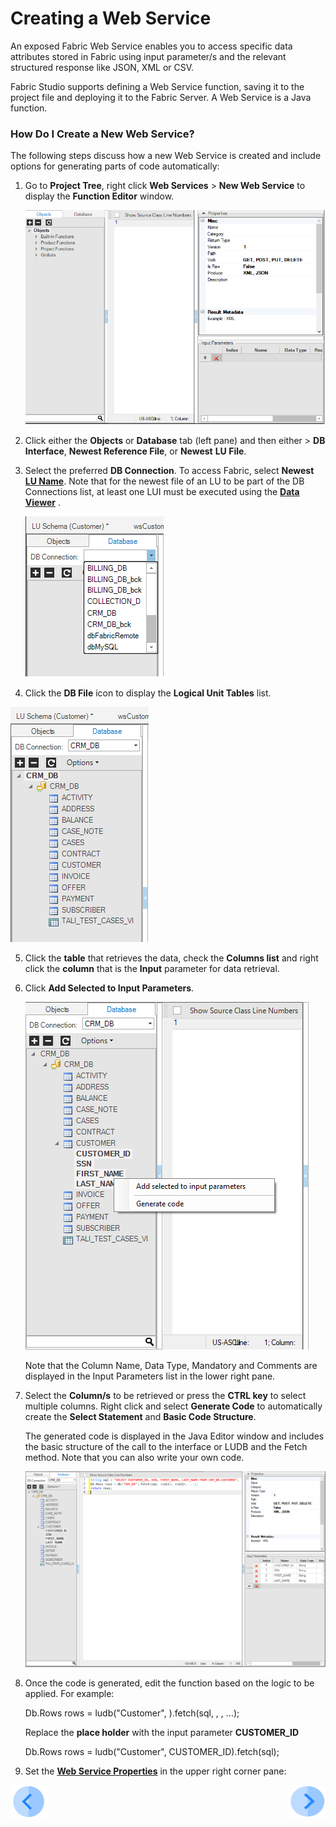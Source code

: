 # Creating a Web Service

An exposed Fabric Web Service enables you to access specific data attributes stored in Fabric using input parameter/s and the relevant structured response like JSON, XML or CSV. 

Fabric Studio supports defining a Web Service function, saving it to the project file and deploying it to the Fabric Server. A Web Service is a Java function.

### How Do I Create a New Web Service?

The following steps discuss how a new Web Service is created and include options for generating parts of code automatically:

1. Go to **Project Tree**, right click **Web Services** > **New Web Service** to display the **Function Editor** window.

   <img src="/articles/15_web_services/images/Web-Service-KI-3-1.png" alt="drawing"/>     

2. Click either the **Objects** or **Database** tab (left pane) and then either > **DB Interface**, **Newest Reference File**, or **Newest** **LU File**.

3. Select the preferred **DB Connection**. To access Fabric, select **Newest**  [**LU Name**](/articles/03_logical_units/01_LU_overview.md). Note that for the newest file of an LU to be part of the DB Connections list, at least one LUI must be executed using the [**Data Viewer**](/articles/13_LUDB_viewer_and_studio_debug_capabilities/01_data_viewer.md) .

   <img src="/articles/15_web_services/images/Web-Service-KI-3-2.png"/>  

4. Click the **DB File** icon to display the **Logical Unit Tables** list.

 <img src="/articles/15_web_services/images/Web-Service-KI-3-3.png" alt="drawing"/>  

5. Click the **table** that retrieves the data, check the **Columns list** and right click the **column** that is the **Input** parameter for data retrieval. 

6. Click **Add Selected to Input Parameters**.

    <img src="/articles/15_web_services/images/Web-Service-KI-3-4.png" alt="drawing"/> 

   Note that the Column Name, Data Type, Mandatory and Comments are displayed in the Input Parameters list in the lower right pane.
    


7. Select the **Column/s** to be retrieved or press the **CTRL key** to select multiple columns. Right click and select **Generate Code** to automatically create the **Select Statement** and **Basic Code Structure**. 
   

    The generated code is displayed in the Java Editor window and includes the basic structure of the call to the interface or LUDB and the Fetch method. Note that you can also write your own code. 

    <img src="/articles/15_web_services/images/Web-Service-KI-3-5.png" alt="drawing"/>  

8. Once the code is generated, edit the function based on the logic to be applied. For example:

    Db.Rows rows = ludb("Customer", <instanceID>).fetch(sql, <val1>, <val2>, ...);

    Replace the **<instanceID> place holder** with the input parameter **CUSTOMER_ID**  

    Db.Rows rows = ludb("Customer", CUSTOMER_ID).fetch(sql);

9. Set the [**Web Service Properties**](/articles/15_web_services/02_web_services_properties.md) in the upper right corner pane:

[![Previous](/articles/images/Previous.png)](/articles/15_web_services/02_web_services_properties.md)[<img align="right" width="60" height="54" src="/articles/images/Next.png">](/articles/15_web_services/04_web_services_function_basic_structure.md)


